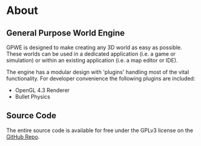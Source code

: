 # About

## General Purpose World Engine

GPWE is designed to make creating any 3D world as easy as possible. These worlds can be used in a dedicated application (i.e. a game or simulation) or within an existing application (i.e. a map editor or IDE).

The engine has a modular design with 'plugins' handling most of the vital functionality. For developer convenience the following plugins are included:

- OpenGL 4.3 Renderer
- Bullet Physics

## Source Code

The entire source code is available for free under the GPLv3 license on the [GitHub Repo](https://github.com/RamblingMadMan/gpwe).
